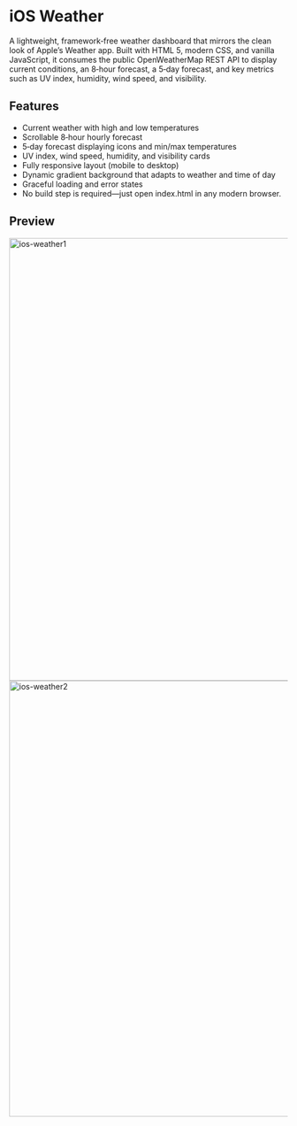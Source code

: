 # iOS Weather

A lightweight, framework‑free weather dashboard that mirrors the clean look of Apple’s Weather app. Built with HTML 5, modern CSS, and vanilla JavaScript, it consumes the public OpenWeatherMap REST API to display current conditions, an 8‑hour forecast, a 5‑day forecast, and key metrics such as UV index, humidity, wind speed, and visibility.

## Features

- Current weather with high and low temperatures
- Scrollable 8‑hour hourly forecast
- 5‑day forecast displaying icons and min/max temperatures
- UV index, wind speed, humidity, and visibility cards
- Fully responsive layout (mobile to desktop)
- Dynamic gradient background that adapts to weather and time of day
- Graceful loading and error states
- No build step is required—just open index.html in any modern browser.

## Preview
<img width="800" alt="ios-weather1" src="https://github.com/user-attachments/assets/20b211e3-f1e3-49f3-8cf1-5f86d254adea" />

<img width="788" alt="ios-weather2" src="https://github.com/user-attachments/assets/c80a2d9f-b694-4a8f-a5ff-8fbc8b138278" />
